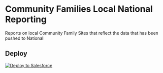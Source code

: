 # Community Families Local National Reporting
Reports on local Community Family Sites that reflect the data that has been pushed to National

## Deploy
<a href="https://githubsfdeploy.herokuapp.com?owner=Enclude-Components&repo=Community-Families-Local-National-Reporting&ref=main">
  <img alt="Deploy to Salesforce"
       src="https://raw.githubusercontent.com/afawcett/githubsfdeploy/master/deploy.png">
</a>